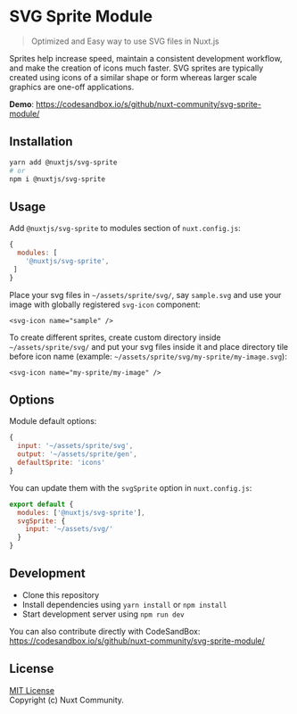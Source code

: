 # SVG Sprite Module

> Optimized and Easy way to use SVG files in Nuxt.js

Sprites help increase speed, maintain a consistent development workflow, and make the creation of icons much faster. SVG sprites are typically created using icons of a similar shape or form whereas larger scale graphics are one-off applications.

**Demo**: https://codesandbox.io/s/github/nuxt-community/svg-sprite-module/

## Installation

```bash
yarn add @nuxtjs/svg-sprite
# or
npm i @nuxtjs/svg-sprite
```

## Usage

Add `@nuxtjs/svg-sprite` to modules section of `nuxt.config.js`:

```js
{
  modules: [
    '@nuxtjs/svg-sprite',
 ]
}
```

Place your svg files in `~/assets/sprite/svg/`, say `sample.svg` and use your image with globally registered `svg-icon` component:

```vue
<svg-icon name="sample" />
```

To create different sprites, create custom directory inside `~/assets/sprite/svg/` and put your svg files inside it and place directory tile before icon name (example: `~/assets/sprite/svg/my-sprite/my-image.svg`):

```vue
<svg-icon name="my-sprite/my-image" />
```

## Options

Module default options:

```js
{
  input: '~/assets/sprite/svg',
  output: '~/assets/sprite/gen',
  defaultSprite: 'icons'
}
```

You can update them with the `svgSprite` option in `nuxt.config.js`:

```js
export default {
  modules: ['@nuxtjs/svg-sprite'],
  svgSprite: {
    input: '~/assets/svg/'
  }
}
```

## Development

- Clone this repository
- Install dependencies using `yarn install` or `npm install`
- Start development server using `npm run dev`

You can also contribute directly with CodeSandBox: https://codesandbox.io/s/github/nuxt-community/svg-sprite-module/

## License

[MIT License](./LICENSE)  
Copyright (c) Nuxt Community.
